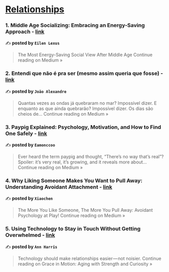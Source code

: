 
<h1><a href=https://medium.com/tag/relationships/recommended target="_blank" rel="noopener noreferrer">Relationships</a></h1>
<h3>1. Middle Age Socializing: Embracing an Energy-Saving Approach - <a href="https://medium.com/@eilen-lexus2025/middle-age-socializing-embracing-an-energy-saving-approach-32c481658965?source=rss------relationships-5" target="_blank" rel="noopener noreferrer">link</a></h3>

✍️ **posted by `Eilen Lexus`**

<blockquote>The Most Energy-Saving Social View After Middle Age
Continue reading on Medium »</blockquote>

<h3>2. Entendi que não é pra ser (mesmo assim queria que fosse) - <a href="https://medium.com/@janjaobisneto387/entendi-que-n%C3%A3o-%C3%A9-pra-ser-mesmo-assim-queria-que-fosse-26e5803d6ceb?source=rss------relationships-5" target="_blank" rel="noopener noreferrer">link</a></h3>

✍️ **posted by `João Alexandre`**

<blockquote>Quantas vezes as ondas já quebraram no mar? Impossível dizer. E enquanto as que ainda quebrarão? Impossível dizer. Os dias são cheios de…
Continue reading on Medium »</blockquote>

<h3>3. Paypig Explained: Psychology, Motivation, and How to Find One Safely - <a href="https://medium.com/@eamonccoo/paypig-explained-psychology-motivation-and-how-to-find-one-safely-46d5a7c99f7f?source=rss------relationships-5" target="_blank" rel="noopener noreferrer">link</a></h3>

✍️ **posted by `Eamonccoo`**

<blockquote>Ever heard the term paypig and thought, “There’s no way that’s real”?
Spoiler: it’s very real, it’s growing, and it reveals more about…
Continue reading on Medium »</blockquote>

<h3>4. Why Liking Someone Makes You Want to Pull Away: Understanding Avoidant Attachment - <a href="https://medium.com/@xiaochen20251/why-liking-someone-makes-you-want-to-pull-away-understanding-avoidant-attachment-bcf923478389?source=rss------relationships-5" target="_blank" rel="noopener noreferrer">link</a></h3>

✍️ **posted by `Xiaochen`**

<blockquote>The More You Like Someone, The More You Pull Away: Avoidant Psychology at Play!
Continue reading on Medium »</blockquote>

<h3>5. Using Technology to Stay in Touch Without Getting Overwhelmed - <a href="https://medium.com/grace-in-motion-aging-with-strength-and-curiosity/using-technology-to-stay-in-touch-without-getting-overwhelmed-7ac92dbe111e?source=rss------relationships-5" target="_blank" rel="noopener noreferrer">link</a></h3>

✍️ **posted by `Ann Harris`**

<blockquote>Technology should make relationships easier — not noisier.
Continue reading on Grace in Motion: Aging with Strength and Curiosity »</blockquote>

